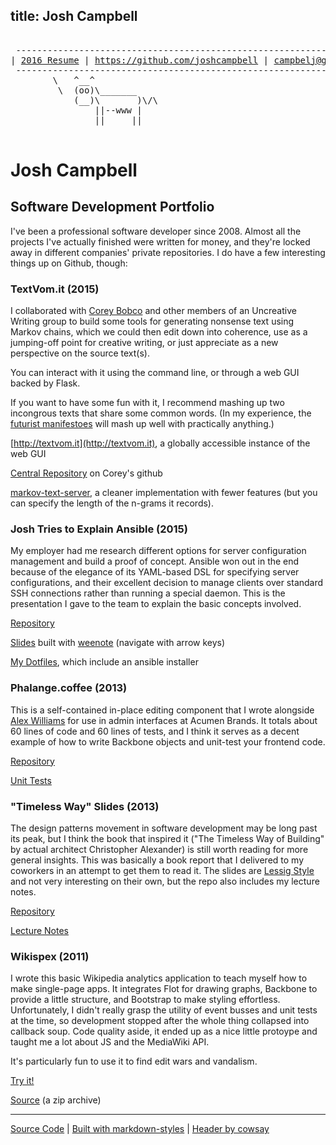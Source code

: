 title: Josh Campbell
---

<pre>

 --------------------------------------------------------------------
| <a href='./static/joshua-campbell-2016.pdf' class='important'>2016 Resume</a> | <a href='https://github.com/joshcampbell'>https://github.com/joshcampbell</a> | <a href="mailto:campbelj@gmail.com">campbelj@gmail.com</a> |
 --------------------------------------------------------------------
        \   ^__^
         \  (oo)\_______
            (__)\       )\/\
                ||--www |
                ||     ||

</pre>

# Josh Campbell

## Software Development Portfolio

I've been a professional software developer since 2008. Almost all the projects I've actually finished were written for money, and they're locked away in different companies' private repositories. I do have a few interesting things up on Github, though:

### TextVom.it (2015)

I collaborated with [Corey Bobco](https://github.com/CoreyBobco) and other members of an Uncreative Writing group to build some tools for generating nonsense text using Markov chains, which we could then edit down into coherence, use as a jumping-off point for creative writing, or just appreciate as a new perspective on the source text(s).

You can interact with it using the command line, or through a web GUI backed by Flask.

If you want to have some fun with it, I recommend mashing up two incongrous texts that share some common words. (In my experience, the [futurist manifestoes](http://www.unknown.nu/futurism/) will mash up well with practically anything.)

[http://textvom.it](http://textvom.it), a globally accessible instance of the web GUI

[Central Repository](https://github.com/CoreyBobco/Text-Vomit) on Corey's github

[markov-text-server](https://github.com/joshcampbell/markov-text-server), a cleaner implementation with fewer features (but you can specify the length of the n-grams it records).

### Josh Tries to Explain Ansible (2015)

My employer had me research different options for server configuration management and build a proof of concept. Ansible won out in the end because of the elegance of its YAML-based DSL for specifying server configurations, and their excellent decision to manage clients over standard SSH connections rather than running a special daemon. This is the presentation I gave to the team to explain the basic concepts involved.

[Repository](https://github.com/joshcampbell/ansible-presentation)

[Slides](./static/ansible-presentation/index.html) built with [weenote](https://github.com/jed/weenote) (navigate with arrow keys)

[My Dotfiles](https://github.com/joshcampbell/dotfiles), which include an ansible installer

### Phalange.coffee (2013)

This is a self-contained in-place editing component that I wrote alongside [Alex Williams](https://github.com/robovirtuoso) for use in admin interfaces at Acumen Brands. It totals about 60 lines of code and 60 lines of tests, and I think it serves as a decent example of how to write Backbone objects and unit-test your frontend code.

[Repository](https://github.com/acumenbrands/phalange)

[Unit Tests](https://github.com/acumenbrands/phalange/blob/master/spec/phalangeSpec.coffee)

### "Timeless Way" Slides (2013)

The design patterns movement in software development may be long past its peak, but I think the book that inspired it ("The Timeless Way of Building" by actual architect Christopher Alexander) is still worth reading for more general insights. This was basically a book report that I delivered to my coworkers in an attempt to get them to read it. The slides are [Lessig Style](http://www.presentationzen.com/presentationzen/2005/10/the_lessig_meth.html) and not very interesting on their own, but the repo also includes my lecture notes.

[Repository](https://github.com/joshcampbell/alexander-presentation)

[Lecture Notes](https://github.com/joshcampbell/alexander-presentation/blob/master/timeless-condensed.md)

### Wikispex (2011)

I wrote this basic Wikipedia analytics application to teach myself how to make single-page apps. It integrates Flot for drawing graphs, Backbone to provide a little structure, and Bootstrap to make styling effortless. Unfortunately, I didn't really grasp the utility of event busses and unit tests at the time, so development stopped after the whole thing collapsed into callback soup. Code quality aside, it ended up as a nice little protoype and taught me a lot about JS and the MediaWiki API.

It's particularly fun to use it to find edit wars and vandalism.

[Try it!](./static/wikispex-prototype/index.html)

[Source](./static/wikispex.zip) (a zip archive)

---

[Source Code](https://github.com/joshcampbell/joshcampbell.github.io) | [Built with markdown-styles](https://github.com/mixu/markdown-styles) | [Header by cowsay](https://en.wikipedia.org/wiki/Cowsay)
